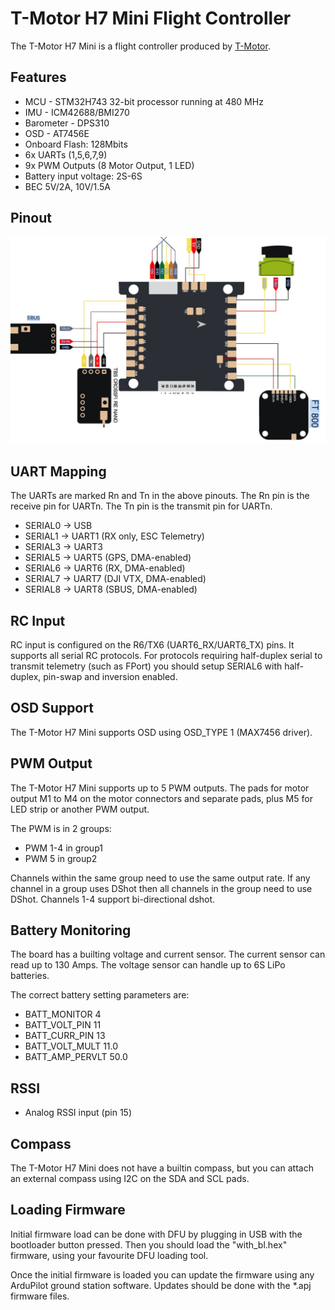 # T-Motor H7 Mini Flight Controller

The T-Motor H7 Mini is a flight controller produced by [T-Motor](https://store.tmotor.com/goods-1295-H7+MINI.html).

## Features

 - MCU - STM32H743 32-bit processor running at 480 MHz
 - IMU - ICM42688/BMI270
 - Barometer - DPS310
 - OSD - AT7456E
 - Onboard Flash: 128Mbits
 - 6x UARTs (1,5,6,7,9)
 - 9x PWM Outputs (8 Motor Output, 1 LED)
 - Battery input voltage: 2S-6S
 - BEC 5V/2A, 10V/1.5A

## Pinout

![T-Motor H7 Mini Board](TMotorH7Mini_Board.JPG "T-Motor H7 Mini")

## UART Mapping

The UARTs are marked Rn and Tn in the above pinouts. The Rn pin is the
receive pin for UARTn. The Tn pin is the transmit pin for UARTn.

 - SERIAL0 -> USB
 - SERIAL1 -> UART1 (RX only, ESC Telemetry)
 - SERIAL3 -> UART3
 - SERIAL5 -> UART5 (GPS, DMA-enabled)
 - SERIAL6 -> UART6 (RX, DMA-enabled)
 - SERIAL7 -> UART7 (DJI VTX, DMA-enabled)
 - SERIAL8 -> UART8 (SBUS, DMA-enabled)

## RC Input

RC input is configured on the R6/TX6 (UART6_RX/UART6_TX) pins. It supports all serial RC
protocols. For protocols requiring half-duplex serial to transmit
telemetry (such as FPort) you should setup SERIAL6 with half-duplex, pin-swap and inversion enabled.

## OSD Support

The T-Motor H7 Mini supports OSD using OSD_TYPE 1 (MAX7456 driver).

## PWM Output

The T-Motor H7 Mini supports up to 5 PWM outputs. The pads for motor output
M1 to M4 on the motor connectors and separate pads, plus
M5 for LED strip or another PWM output.

The PWM is in 2 groups:

 - PWM 1-4 in group1
 - PWM 5 in group2

Channels within the same group need to use the same output rate. If
any channel in a group uses DShot then all channels in the group need
to use DShot. Channels 1-4 support bi-directional dshot.

## Battery Monitoring

The board has a builting voltage and current sensor. The current
sensor can read up to 130 Amps. The voltage sensor can handle up to 6S
LiPo batteries.

The correct battery setting parameters are:

 - BATT_MONITOR 4
 - BATT_VOLT_PIN 11
 - BATT_CURR_PIN 13
 - BATT_VOLT_MULT 11.0
 - BATT_AMP_PERVLT 50.0

## RSSI

- Analog RSSI input (pin 15)

## Compass

The T-Motor H7 Mini does not have a builtin compass, but you can attach an external compass using I2C on the SDA and SCL pads.

## Loading Firmware

Initial firmware load can be done with DFU by plugging in USB with the
bootloader button pressed. Then you should load the "with_bl.hex"
firmware, using your favourite DFU loading tool.

Once the initial firmware is loaded you can update the firmware using
any ArduPilot ground station software. Updates should be done with the
*.apj firmware files.

